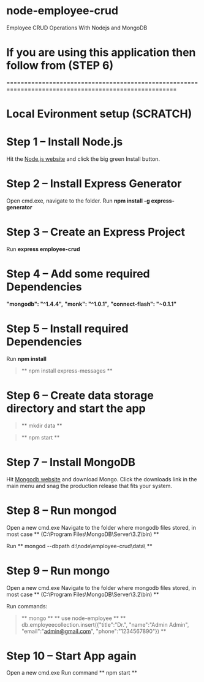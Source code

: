 # node-employee-crud
Employee CRUD Operations With Nodejs and MongoDB

# If you are using this application then follow from (STEP 6)
======================================================================================================

# Local Evironment setup (SCRATCH)

# Step 1 – Install Node.js
Hit the [Node.js website](http://nodejs.org) and click the big green Install button.

# Step 2 – Install Express Generator
Open cmd.exe, navigate to the folder.
Run **npm install -g express-generator**

# Step 3 – Create an Express Project
Run **express employee-crud**

# Step 4 – Add some required Dependencies
**"mongodb": "^1.4.4",**
**"monk": "^1.0.1",**
**"connect-flash": "~0.1.1"**

# Step 5 – Install required Dependencies
Run **npm install**

> ** npm install express-messages **

# Step 6 – Create data storage directory and start the app

> ** mkdir data **

> ** npm start **

# Step 7 – Install MongoDB
Hit [Mongodb website](http://mongodb.org/) and download Mongo. Click the downloads link in the main menu and snag the production release that fits your system.

# Step 8 – Run mongod
Open a new cmd.exe
Navigate to the folder where mongodb files stored, in most case ** (C:\Program Files\MongoDB\Server\3.2\bin) **

Run ** mongod --dbpath d:\node\employee-crud\data\ **

# Step 9 – Run mongo
Open a new cmd.exe
Navigate to the folder where mongodb files stored, in most case ** (C:\Program Files\MongoDB\Server\3.2\bin) **

Run commands: 
> ** mongo **
> ** use node-employee **
> ** db.employeecollection.insert({"title":"Dr.", "name":"Admin Admin", "email":"admin@gmail.com", "phone":"1234567890"}) **

# Step 10 – Start App again
Open a new cmd.exe
Run command ** npm start **
